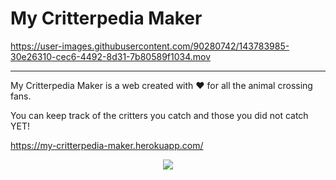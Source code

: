 #  My Critterpedia Maker

https://user-images.githubusercontent.com/90280742/143783985-30e26310-cec6-4492-8d31-7b80589f1034.mov

---


My Critterpedia Maker is a web created with ❤️  for all the animal crossing fans. 

You can keep track of the critters you catch and those you did not catch YET!

https://my-critterpedia-maker.herokuapp.com/

<div align='center'> 
<a href="https://www.linkedin.com/in/raquel-hidalgo-corchuelo/" target="_blank"><img src="https://img.shields.io/badge/-LinkedIn-%230077B5?style=for-the-badge&logo=linkedin&logoColor=white" target="_blank"></a>
</div>
